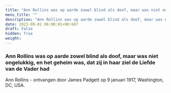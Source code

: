 ```yaml
---
title: "Ann Rollins was op aarde zowel blind als doof, maar was niet ongelukkig, en het geheim was, dat zij in haar ziel de Liefde van de Vader had"
menu_title: ""
description: "Ann Rollins was op aarde zowel blind als doof, maar was niet ongelukkig, en het geheim was, dat zij in haar ziel de Liefde van de Vader had"
date: 2023-09-01 06:00:01+00:687
draft: False
hidden: True
weight:
---
```

### Ann Rollins was op aarde zowel blind als doof, maar was niet ongelukkig, en het geheim was, dat zij in haar ziel de Liefde van de Vader had

Ann Rollins - ontvangen door James Padgett op 9 januari 1917, Washington, DC, USA.
